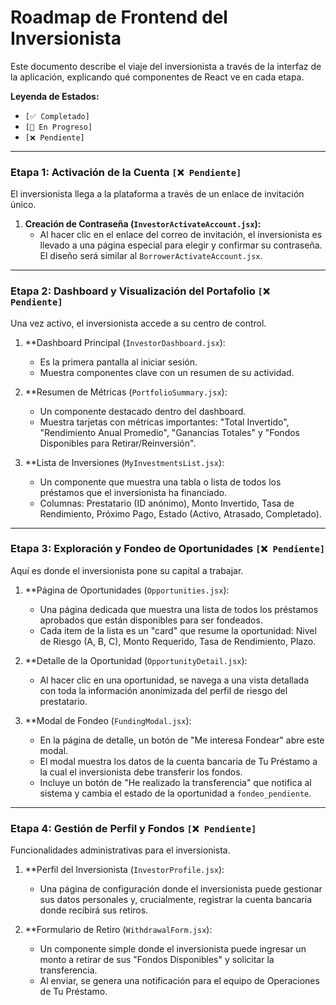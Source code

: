 # Roadmap de Frontend del Inversionista

Este documento describe el viaje del inversionista a través de la interfaz de la aplicación, explicando qué componentes de React ve en cada etapa.

**Leyenda de Estados:**
*   `[✅ Completado]`
*   `[🚧 En Progreso]`
*   `[❌ Pendiente]`

---

### Etapa 1: Activación de la Cuenta `[❌ Pendiente]`

El inversionista llega a la plataforma a través de un enlace de invitación único.

1.  **Creación de Contraseña (`InvestorActivateAccount.jsx`):**
    *   Al hacer clic en el enlace del correo de invitación, el inversionista es llevado a una página especial para elegir y confirmar su contraseña. El diseño será similar al `BorrowerActivateAccount.jsx`.

---

### Etapa 2: Dashboard y Visualización del Portafolio `[❌ Pendiente]`

Una vez activo, el inversionista accede a su centro de control.

1.  **Dashboard Principal (`InvestorDashboard.jsx`):
    *   Es la primera pantalla al iniciar sesión.
    *   Muestra componentes clave con un resumen de su actividad.

2.  **Resumen de Métricas (`PortfolioSummary.jsx`):
    *   Un componente destacado dentro del dashboard.
    *   Muestra tarjetas con métricas importantes: "Total Invertido", "Rendimiento Anual Promedio", "Ganancias Totales" y "Fondos Disponibles para Retirar/Reinversión".

3.  **Lista de Inversiones (`MyInvestmentsList.jsx`):
    *   Un componente que muestra una tabla o lista de todos los préstamos que el inversionista ha financiado.
    *   Columnas: Prestatario (ID anónimo), Monto Invertido, Tasa de Rendimiento, Próximo Pago, Estado (Activo, Atrasado, Completado).

---

### Etapa 3: Exploración y Fondeo de Oportunidades `[❌ Pendiente]`

Aquí es donde el inversionista pone su capital a trabajar.

1.  **Página de Oportunidades (`Opportunities.jsx`):
    *   Una página dedicada que muestra una lista de todos los préstamos aprobados que están disponibles para ser fondeados.
    *   Cada item de la lista es un "card" que resume la oportunidad: Nivel de Riesgo (A, B, C), Monto Requerido, Tasa de Rendimiento, Plazo.

2.  **Detalle de la Oportunidad (`OpportunityDetail.jsx`):
    *   Al hacer clic en una oportunidad, se navega a una vista detallada con toda la información anonimizada del perfil de riesgo del prestatario.

3.  **Modal de Fondeo (`FundingModal.jsx`):
    *   En la página de detalle, un botón de "Me interesa Fondear" abre este modal.
    *   El modal muestra los datos de la cuenta bancaria de Tu Préstamo a la cual el inversionista debe transferir los fondos.
    *   Incluye un botón de "He realizado la transferencia" que notifica al sistema y cambia el estado de la oportunidad a `fondeo_pendiente`.

---

### Etapa 4: Gestión de Perfil y Fondos `[❌ Pendiente]`

Funcionalidades administrativas para el inversionista.

1.  **Perfil del Inversionista (`InvestorProfile.jsx`):
    *   Una página de configuración donde el inversionista puede gestionar sus datos personales y, crucialmente, registrar la cuenta bancaria donde recibirá sus retiros.

2.  **Formulario de Retiro (`WithdrawalForm.jsx`):
    *   Un componente simple donde el inversionista puede ingresar un monto a retirar de sus "Fondos Disponibles" y solicitar la transferencia.
    *   Al enviar, se genera una notificación para el equipo de Operaciones de Tu Préstamo.
